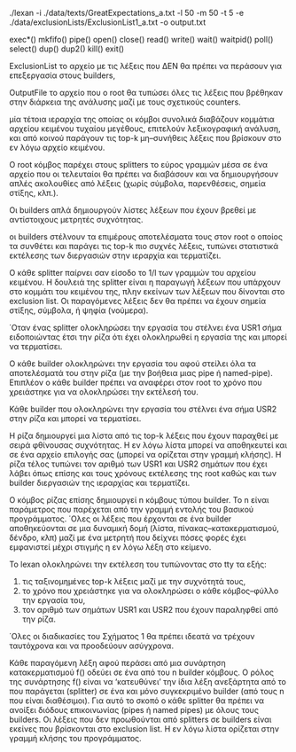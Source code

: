 ./lexan -i ./data/texts/GreatExpectations_a.txt -l 50 -m 50 -t 5 -e ./data/exclusionLists/ExclusionList1_a.txt -o output.txt

exec*()
mkfifo()
pipe()
open()
close()
read()
write()
wait()
waitpid()
poll()
select()
dup()
dup2()
kill()
exit()

ExclusionList το αρχείο με τις λέξεις που ΔΕΝ θα πρέπει να περάσουν για επεξεργασία στους builders,

OutputFile το αρχείο που ο root θα τυπώσει όλες τις λέξεις που βρέθηκαν στην διάρκεια της ανάλυσης
μαζί με τους σχετικούς counters.

μία τέτοια ιεραρχία της οποίας
οι κόμβοι συνολικά διαβάζουν κομμάτια αρχείου κειμένου τυχαίου μεγέθους, επιτελούν λεξικογραφική ανάλυση,
και από κοινού παράγουν τις top-k μη–συνήθεις λέξεις που βρίσκουν στο εν λόγω αρχείο κειμένου.

Ο root κόμβος παρέχει στους splitters
το εύρος γραμμών μέσα σε ένα αρχείο που οι τελευταίοι θα πρέπει να διαβάσουν και να δημιουργήσουν απλές
ακολουθίες από λέξεις (χωρίς σύμβολα, παρενθέσεις, σημεία στίξης, κλπ.).

Οι builders απλά δημιουργούν
λίστες λέξεων που έχουν βρεθεί με αντίστοιχους μετρητές συχνότητας.

οι builders στέλνουν τα επιμέρους αποτελέσματα τους στον root ο οποίος τα συνθέτει και παράγει τις top-k πιο
συχνές λέξεις, τυπώνει στατιστικά εκτέλεσης των διεργασιών στην ιεραρχία και τερματίζει.

Ο κάθε splitter παίρνει σαν είσοδο το 1/l των γραμμών του αρχείου κειμένου. Η
δουλειά της splitter είναι η παραγωγή λέξεων που υπάρχουν στο κομμάτι του κειμένου της, πλην εκείνων
των λέξεων που δίνονται στο exclusion list. Οι παραγόμενες λέξεις δεν θα πρέπει να έχουν σημεία στίξης,
σύμβολα, ή ψηφία (νούμερα).

΄Οταν ένας splitter ολοκληρώσει την εργασία του στέλνει ένα USR1 σήμα ειδοποιώντας έτσι την ρίζα ότι
έχει ολοκληρωθεί η εργασία της και μπορεί να τερματίσει.

Ο κάθε builder ολοκληρώνει την εργασία του αφού στείλει όλα τα αποτελέσματά του στην ρίζα (με την
βοήθεια μιας pipe ή named-pipe). Επιπλέον ο κάθε builder πρέπει να αναφέρει στον root το χρόνο που
χρειάστηκε για να ολοκληρώσει την εκτέλεσή του.

Κάθε builder που ολοκληρώνει την εργασία του στέλνει ένα σήμα USR2 στην ρίζα και μπορεί να τερματίσει.

Η ρίζα δημιουργεί μια λίστα από τις top-k λέξεις που έχουν παραχθεί με σειρά φθίνουσας συχνότητας. Η
εν λόγω λίστα μπορεί να αποθηκευτεί και σε ένα αρχείο επιλογής σας (μπορεί να ορίζεται στην γραμμή
κλήσης). Η ρίζα τέλος τυπώνει τον αριθμό των USR1 και USR2 σημάτων που έχει λάβει όπως επίσης και
τους χρόνους εκτέλεσης της root καθώς και των builder διεργασιών της ιεραρχίας και τερματίζει.

Ο κόμβος ρίζας επίσης δημιουργεί n κόμβους τύπου builder. Το n είναι παράμετρος που παρέχεται από την
γραμμή εντολής του βασικού προγράμματος. ΄Ολες οι λέξεις που έρχονται σε ένα builder αποθηκεύονται
σε μια δυναμική δομή (λίστα, πίνακας–κατακερματισμού, δένδρο, κλπ) μαζί με ένα μετρητή που δείχνει
πόσες φορές έχει εμφανιστεί μέχρι στιγμής η εν λόγω λέξη στο κείμενο.

Το
lexan ολοκληρώνει την εκτέλεση του τυπώνοντας στο tty τα εξής:
1. τις ταξινομημένες top-k λέξεις μαζί με την συχνότητά τους,
2. το χρόνο που χρειάστηκε για να ολοκληρώσει ο κάθε κόμβος–φύλλο την εργασία του,
3. τον αριθμό των σημάτων USR1 και USR2 που έχουν παραληφθεί από την ρίζα.

΄Ολες οι διαδικασίες του Σχήματος 1 θα πρέπει ιδεατά να τρέχουν ταυτόχρονα και να προοδεύουν ασύγχρονα.

Κάθε παραγόμενη λέξη αφού περάσει από μια συνάρτηση κατακερματισμού f() οδεύει σε ένα από του n
builder κόμβους. Ο ρόλος της συνάρτησης f() είναι να ‘κατευθύνει’ την ίδια λέξη ανεξάρτητα από το
που παράγεται (splitter) σε ένα και μόνο συγκεκριμένο builder (από τους n που είναι διαθέσιμοι). Για
αυτό το σκοπό ο κάθε splitter θα πρέπει να ανοίξει διόδους επικοινωνίας (pipes ή named pipes) με όλους
τους builders. Οι λέξεις που δεν προωθούνται από splitters σε builders είναι εκείνες που βρίσκονται στο
exclusion list. Η εν λόγω λίστα ορίζεται στην γραμμή κλήσης του προγράμματος.